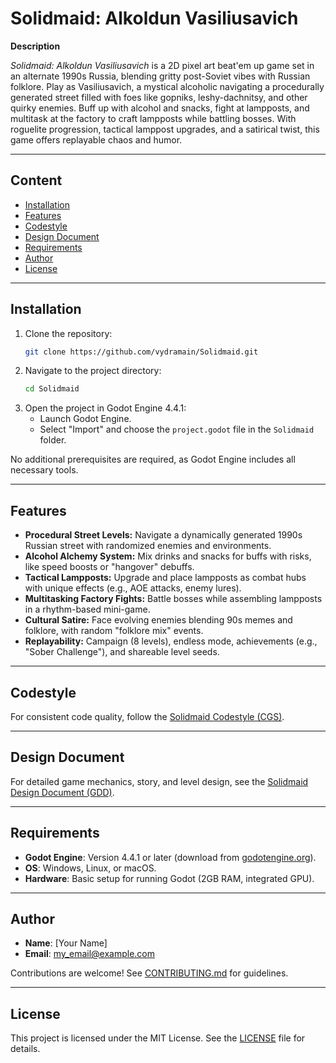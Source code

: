 # Solidmaid: Alkoldun Vasiliusavich

**Description**

*Solidmaid: Alkoldun Vasiliusavich* is a 2D pixel art beat'em up game set in an alternate 1990s Russia, blending gritty post-Soviet vibes with Russian folklore. Play as Vasiliusavich, a mystical alcoholic navigating a procedurally generated street filled with foes like gopniks, leshy-dachnitsy, and other quirky enemies. Buff up with alcohol and snacks, fight at lampposts, and multitask at the factory to craft lampposts while battling bosses. With roguelite progression, tactical lamppost upgrades, and a satirical twist, this game offers replayable chaos and humor.

---

## Content

- [Installation](#installation)
- [Features](#features)
- [Codestyle](#codestyle)
- [Design Document](#design-document)
- [Requirements](#requirements)
- [Author](#author)
- [License](#license)

---

## Installation

1. Clone the repository:
   ```bash
   git clone https://github.com/vydramain/Solidmaid.git
   ```
2. Navigate to the project directory:
   ```bash
   cd Solidmaid
   ```
3. Open the project in Godot Engine 4.4.1:
   - Launch Godot Engine.
   - Select "Import" and choose the `project.godot` file in the `Solidmaid` folder.

No additional prerequisites are required, as Godot Engine includes all necessary tools.

---

## Features

- **Procedural Street Levels:** Navigate a dynamically generated 1990s Russian street with randomized enemies and environments.
- **Alcohol Alchemy System:** Mix drinks and snacks for buffs with risks, like speed boosts or "hangover" debuffs.
- **Tactical Lampposts:** Upgrade and place lampposts as combat hubs with unique effects (e.g., AOE attacks, enemy lures).
- **Multitasking Factory Fights:** Battle bosses while assembling lampposts in a rhythm-based mini-game.
- **Cultural Satire:** Face evolving enemies blending 90s memes and folklore, with random "folklore mix" events.
- **Replayability:** Campaign (8 levels), endless mode, achievements (e.g., "Sober Challenge"), and shareable level seeds.

---

## Codestyle

For consistent code quality, follow the [Solidmaid Codestyle (CGS)](docs/CGS.md).

---

## Design Document

For detailed game mechanics, story, and level design, see the [Solidmaid Design Document (GDD)](docs/GDD.md).

---

## Requirements

- **Godot Engine**: Version 4.4.1 or later (download from [godotengine.org](https://godotengine.org)).
- **OS**: Windows, Linux, or macOS.
- **Hardware**: Basic setup for running Godot (2GB RAM, integrated GPU).

---

## Author

- **Name**: [Your Name]
- **Email**: my_email@example.com

Contributions are welcome! See [CONTRIBUTING.md](CONTRIBUTING.md) for guidelines.

---

## License

This project is licensed under the MIT License. See the [LICENSE](LICENSE) file for details.

